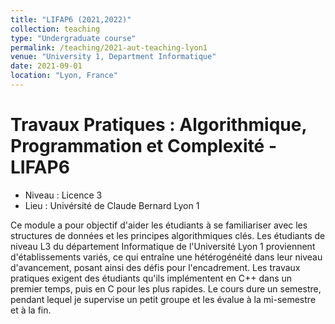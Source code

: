 ```yaml
---
title: "LIFAP6 (2021,2022)"
collection: teaching
type: "Undergraduate course"
permalink: /teaching/2021-aut-teaching-lyon1
venue: "University 1, Department Informatique"
date: 2021-09-01
location: "Lyon, France"
---
```


Travaux Pratiques : Algorithmique, Programmation et Complexité - LIFAP6
======

- Niveau : Licence 3
- Lieu : Univérsité de Claude Bernard Lyon 1

Ce module a pour objectif d'aider les étudiants à se familiariser avec les structures de données et les principes algorithmiques clés. Les étudiants de niveau L3 du département Informatique de l'Université Lyon 1 proviennent d'établissements variés, ce qui entraîne une hétérogénéité dans leur niveau d'avancement, posant ainsi des défis pour l'encadrement. Les travaux pratiques exigent des étudiants qu'ils implémentent en C++ dans un premier temps, puis en C pour les plus rapides. Le cours dure un semestre, pendant lequel je supervise un petit groupe et les évalue à la mi-semestre et à la fin.

